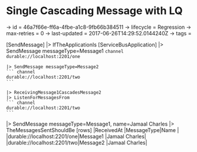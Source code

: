 # Single Cascading Message with LQ

-> id = 46a7f66e-ff6a-4fbe-a1c8-9fb66b384511
-> lifecycle = Regression
-> max-retries = 0
-> last-updated = 2017-06-26T14:29:52.0144240Z
-> tags =

[SendMessage]
|> IfTheApplicationIs
    [ServiceBusApplication]
    |> SendMessage messageType=Message1
    ``` channel
    durable://localhost:2201/one
    ```

    |> SendMessage messageType=Message2
    ``` channel
    durable://localhost:2201/two
    ```

    |> ReceivingMessage1CascadesMessage2
    |> ListenForMessagesFrom
    ``` channel
    durable://localhost:2201/two
    ```


|> SendMessage messageType=Message1, name=Jamaal Charles
|> TheMessagesSentShouldBe
    [rows]
    |ReceivedAt                 |MessageType|Name          |
    |durable://localhost:2201/one|Message1   |Jamaal Charles|
    |durable://localhost:2201/two|Message2   |Jamaal Charles|

~~~

